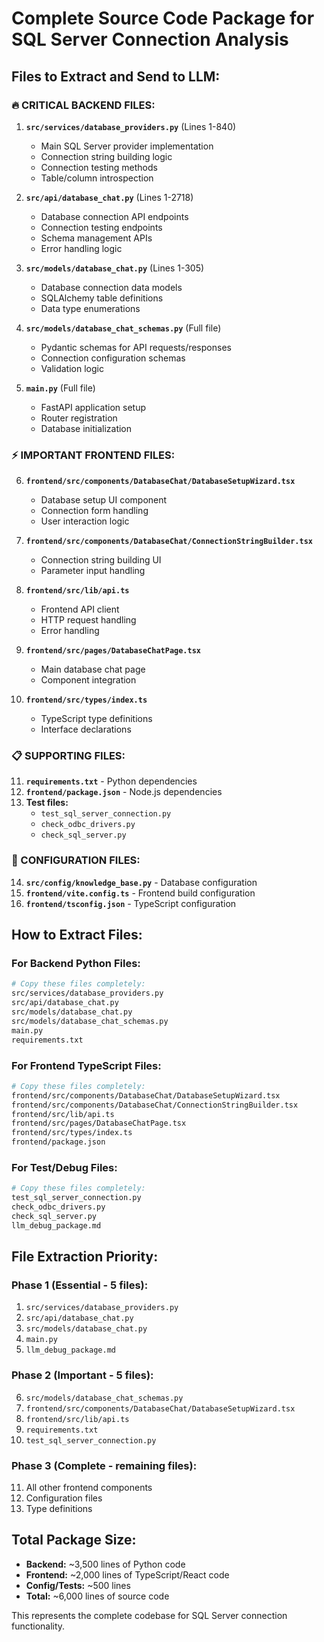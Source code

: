 # Complete Source Code Package for SQL Server Connection Analysis

## **Files to Extract and Send to LLM:**

### **🔥 CRITICAL BACKEND FILES:**

1. **`src/services/database_providers.py`** (Lines 1-840)
   - Main SQL Server provider implementation
   - Connection string building logic
   - Connection testing methods
   - Table/column introspection

2. **`src/api/database_chat.py`** (Lines 1-2718)
   - Database connection API endpoints
   - Connection testing endpoints
   - Schema management APIs
   - Error handling logic

3. **`src/models/database_chat.py`** (Lines 1-305)
   - Database connection data models
   - SQLAlchemy table definitions
   - Data type enumerations

4. **`src/models/database_chat_schemas.py`** (Full file)
   - Pydantic schemas for API requests/responses
   - Connection configuration schemas
   - Validation logic

5. **`main.py`** (Full file)
   - FastAPI application setup
   - Router registration
   - Database initialization

### **⚡ IMPORTANT FRONTEND FILES:**

6. **`frontend/src/components/DatabaseChat/DatabaseSetupWizard.tsx`**
   - Database setup UI component
   - Connection form handling
   - User interaction logic

7. **`frontend/src/components/DatabaseChat/ConnectionStringBuilder.tsx`**
   - Connection string building UI
   - Parameter input handling

8. **`frontend/src/lib/api.ts`**
   - Frontend API client
   - HTTP request handling
   - Error handling

9. **`frontend/src/pages/DatabaseChatPage.tsx`**
   - Main database chat page
   - Component integration

10. **`frontend/src/types/index.ts`**
    - TypeScript type definitions
    - Interface declarations

### **📋 SUPPORTING FILES:**

11. **`requirements.txt`** - Python dependencies
12. **`frontend/package.json`** - Node.js dependencies
13. **Test files:**
    - `test_sql_server_connection.py`
    - `check_odbc_drivers.py`
    - `check_sql_server.py`

### **🔧 CONFIGURATION FILES:**

14. **`src/config/knowledge_base.py`** - Database configuration
15. **`frontend/vite.config.ts`** - Frontend build configuration
16. **`frontend/tsconfig.json`** - TypeScript configuration

## **How to Extract Files:**

### **For Backend Python Files:**
```bash
# Copy these files completely:
src/services/database_providers.py
src/api/database_chat.py
src/models/database_chat.py
src/models/database_chat_schemas.py
main.py
requirements.txt
```

### **For Frontend TypeScript Files:**
```bash
# Copy these files completely:
frontend/src/components/DatabaseChat/DatabaseSetupWizard.tsx
frontend/src/components/DatabaseChat/ConnectionStringBuilder.tsx
frontend/src/lib/api.ts
frontend/src/pages/DatabaseChatPage.tsx
frontend/src/types/index.ts
frontend/package.json
```

### **For Test/Debug Files:**
```bash
# Copy these files completely:
test_sql_server_connection.py
check_odbc_drivers.py
check_sql_server.py
llm_debug_package.md
```

## **File Extraction Priority:**

### **Phase 1 (Essential - 5 files):**
1. `src/services/database_providers.py`
2. `src/api/database_chat.py`
3. `src/models/database_chat.py`
4. `main.py`
5. `llm_debug_package.md`

### **Phase 2 (Important - 5 files):**
6. `src/models/database_chat_schemas.py`
7. `frontend/src/components/DatabaseChat/DatabaseSetupWizard.tsx`
8. `frontend/src/lib/api.ts`
9. `requirements.txt`
10. `test_sql_server_connection.py`

### **Phase 3 (Complete - remaining files):**
11. All other frontend components
12. Configuration files
13. Type definitions

## **Total Package Size:**
- **Backend:** ~3,500 lines of Python code
- **Frontend:** ~2,000 lines of TypeScript/React code
- **Config/Tests:** ~500 lines
- **Total:** ~6,000 lines of source code

This represents the complete codebase for SQL Server connection functionality.

